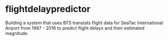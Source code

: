 # flightdelaypredictor

Building a system that uses BTS transtats flight data for SeaTac International
Airport from 1987 - 2016 to predict flight delays and their estimated magnitude.
